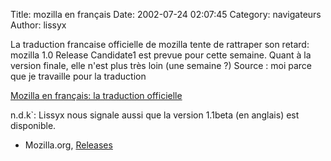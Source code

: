 Title: mozilla en français
Date: 2002-07-24 02:07:45
Category: navigateurs
Author: lissyx

La traduction francaise officielle de mozilla tente de rattraper son retard: mozilla 1.0 Release Candidate1 est prevue pour cette semaine.
Quant à la version finale, elle n'est plus très loin (une semaine ?)
Source : moi parce que je travaille pour la traduction

[Mozilla en français: la traduction officielle](http://www.loria.fr/~bellot/mozilla/mozilla.php)

n.d.k`: Lissyx nous signale aussi que la version 1.1beta (en anglais) est disponible.

- Mozilla.org, [Releases](http://mozilla.org/releases/)